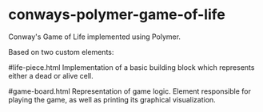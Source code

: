 conways-polymer-game-of-life
============================

Conway's Game of Life implemented using Polymer.

Based on two custom elements:

#life-piece.html
Implementation of a basic building block which represents either a dead or alive cell.

#game-board.html
Representation of game logic. Element responsible for playing the game, as well as printing its graphical visualization.
